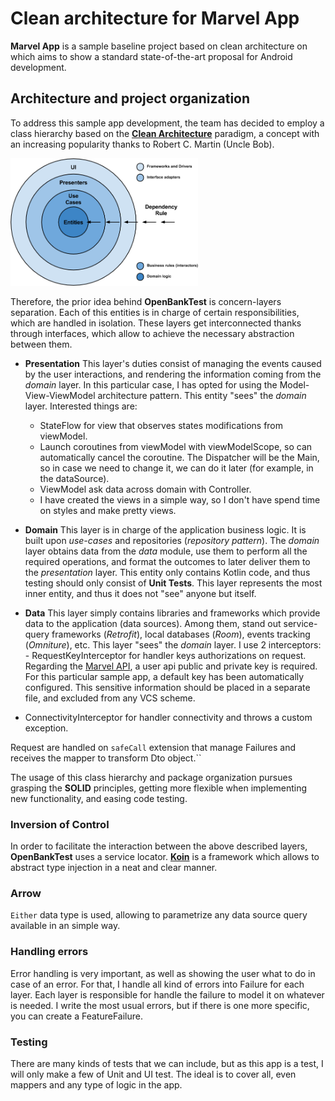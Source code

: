 # Clean architecture for Marvel App

**Marvel App** is a sample baseline project based on clean architecture on which aims to show a standard state-of-the-art proposal for Android development.

## Architecture and project organization
To address this sample app development, the team has decided to employ a class hierarchy based on the [**Clean Architecture**](https://blog.cleancoder.com/uncle-bob/2012/08/13/the-clean-architecture.html) paradigm, a concept with an increasing popularity thanks to Robert C. Martin (Uncle Bob).

<img src="docs/images/clean-architecture-cejas-1.png" width="300">

Therefore, the prior idea behind **OpenBankTest** is concern-layers separation. Each of this entities is in charge of certain responsibilities, which are handled in isolation. These layers get interconnected thanks through interfaces, which allow to achieve the necessary abstraction between them.

* **Presentation**
This layer's duties consist of managing the events caused by the user interactions, and rendering the information coming from the _domain_ layer. In this particular case, I has opted for using the Model-View-ViewModel architecture pattern. This entity "sees" the _domain_ layer.
Interested things are:
   - StateFlow for view that observes states modifications from viewModel.
   - Launch coroutines from viewModel with viewModelScope, so can automatically cancel the coroutine. The Dispatcher will be the Main, so in case we need to change it, we can do it later (for example, in the dataSource).
   - ViewModel ask data across domain with Controller.
   - I have created the views in a simple way, so I don't have spend time on styles and make pretty views.

* **Domain**
This layer is in charge of the application business logic. It is built upon _use-cases_ and repositories (_repository pattern_). The _domain_ layer obtains data from the _data_ module, use them to perform all the required operations, and format the outcomes to later deliver them to the _presentation_ layer. This entity only contains Kotlin code, and thus testing should only consist of **Unit Tests**. This layer represents the most inner entity, and thus it does not "see" anyone but itself.

* **Data**
This layer simply contains libraries and frameworks which provide data to the application (data sources). Among them, stand out service-query frameworks (_Retrofit_), local databases (_Room_), events tracking (_Omniture_), etc. This layer "sees" the _domain_ layer.
I use 2 interceptors: - RequestKeyInterceptor for handler keys authorizations on request. Regarding the [Marvel API](https://developer.marvel.com/documentation/generalinfo), a user api public and private key is required. For this particular sample app, a default key has been automatically configured. This sensitive information should be placed in a separate file, and excluded from any VCS scheme.
- ConnectivityInterceptor for handler connectivity and throws a custom exception.

Request are handled on `safeCall` extension that manage Failures and receives the mapper to transform Dto object.``

The usage of this class hierarchy and package organization pursues grasping the **SOLID** principles, getting more flexible when implementing new functionality, and easing code testing.

### Inversion of Control
In order to facilitate the interaction between the above described layers, **OpenBankTest** uses a service locator. **[Koin](https://www.raywenderlich.com/9457-dependency-injection-with-koin)** is a framework which allows to abstract type injection in a neat and clear manner.

### Arrow
`Either` data type is used, allowing to parametrize any data source query available in an simple way.

### Handling errors
Error handling is very important, as well as showing the user what to do in case of an error. For that, I handle all kind of errors into Failure for each layer. Each layer is responsible for handle the failure to model it on whatever is needed. I write the most usual errors, but if there is one more specific, you can create a FeatureFailure.

### Testing
There are many kinds of tests that we can include, but as this app is a test, I will only make a few of Unit and UI test. The ideal is to cover all, even mappers and any type of logic in the app.
